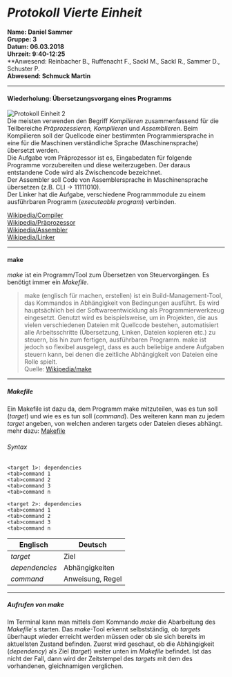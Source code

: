 # _Protokoll Vierte Einheit_  

**Name: Daniel Sammer**  
**Gruppe: 3**  
**Datum: 06.03.2018**  
**Uhrzeit: 9:40-12:25**  
**Anwesend: Reinbacher B., Ruffenacht F., Sackl M., Sackl R., Sammer D., Schuster P.  
**Abwesend: Schmuck Martin**  
  
-----------------------------------------------------------  
#### Wiederholung: Übersetzungsvorgang eines Programms  
![Protokoll Einheit 2](https://github.com/HTLMechatronics/m14-la1-sx/blob/samdam14/samdam14/einheit4.jpg)  
Die meisten verwenden den Begriff _Kompilieren_ zusammenfassend für die Teilbereiche _Präprozessieren, Kompilieren_ und _Assemblieren_. Beim Kompilieren soll der Quellcode einer bestimmten Programmiersprache in eine für die Maschinen verständliche Sprache (Maschinensprache) übersetzt werden.   
Die Aufgabe vom Präprozessor ist es, Eingabedaten für folgende Programme vorzubereiten und diese weiterzugeben. Der daraus entstandene Code wird als Zwischencode bezeichnet.  
Der Assembler soll Code von Assemblersprache in Maschinensprache übersetzen (z.B. CLI -> 11111010).  
Der Linker hat die Aufgabe, verschiedene Programmmodule zu einem ausführbaren Programm (_executeable program_) verbinden.  

[Wikipedia/Compiler](https://de.wikipedia.org/wiki/Compiler)  
[Wikipedia/Präprozessor](https://de.wikipedia.org/wiki/Pr%C3%A4prozessor)  
[Wikipedia/Assembler](https://de.wikipedia.org/wiki/Assembler_(Informatik))  
[Wikipedia/Linker](https://de.wikipedia.org/wiki/Linker_(Computerprogramm))  

------------------------------------------------------------  
#### make  
_make_ ist ein Programm/Tool zum Übersetzen von Steuervorgängen. Es benötigt immer ein _Makefile_.  
>make (englisch für machen, erstellen) ist ein Build-Management-Tool, das Kommandos in Abhängigkeit von Bedingungen ausführt. Es wird hauptsächlich bei der Softwareentwicklung als Programmierwerkzeug eingesetzt.
>Genutzt wird es beispielsweise, um in Projekten, die aus vielen verschiedenen Dateien mit Quellcode bestehen, automatisiert alle Arbeitsschritte (Übersetzung, Linken, Dateien kopieren etc.) zu steuern, bis hin zum fertigen, ausführbaren Programm. 
>make ist jedoch so flexibel ausgelegt, dass es auch beliebige andere Aufgaben steuern kann, bei denen die zeitliche Abhängigkeit von Dateien eine Rolle spielt.  
Quelle: [Wikipedia/make](https://de.wikipedia.org/wiki/Make)  
-----------------------------------------------------------  
##### Makefile  
Ein Makefile ist dazu da, dem Programm make mitzuteilen, was es tun soll (_target_) und wie es es tun soll (_command_). Des weiteren kann man zu jedem _target_ angeben, von welchen anderen targets oder Dateien dieses abhängt.  
mehr dazu: [Makefile](http://www.ijon.de/comp/tutorials/makefile.html)  
  
###### Syntax  
```
<target 1>: dependencies  
<tab>command 1  
<tab>command 2  
<tab>command 3  
<tab>command n  

<target 2>: dependencies  
<tab>command 1  
<tab>command 2  
<tab>command 3  
<tab>command n  
```

Englisch | Deutsch
-------- | --------
_target_ | Ziel
_dependencies_ | Abhängigkeiten
_command_ | Anweisung, Regel  

--------------------------------------------------------  
##### Aufrufen von _make_  
Im Terminal kann man mittels dem Kommando _make_ die Abarbeitung des _Makefile_´s starten. Das _make_-Tool erkennt selbstständig, ob _targets_ überhaupt wieder erreicht werden müssen oder ob sie sich bereits im aktuellsten Zustand befinden. Zuerst wird geschaut, ob die Abhängigkeit (_dependency_) als Ziel (_target_) weiter unten im _Makefile_ befindet. Ist das nicht der Fall, dann wird der Zeitstempel des _targets_ mit dem des vorhandenen, gleichnamigen verglichen. 





